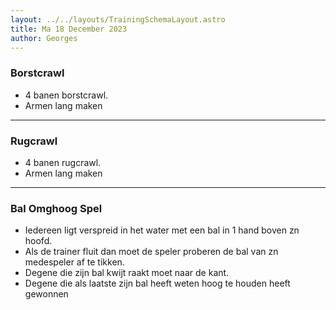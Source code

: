 ```yaml
---
layout: ../../layouts/TrainingSchemaLayout.astro
title: Ma 18 December 2023
author: Georges
---
```

### Borstcrawl

- 4 banen borstcrawl.- Armen lang maken

---------------

### Rugcrawl

- 4 banen rugcrawl.- Armen lang maken

---------------

### Bal Omghoog Spel

- Iedereen ligt verspreid in het water met een bal in 1 hand boven zn hoofd.- Als de trainer fluit dan moet de speler proberen de bal van zn medespeler af te tikken.- Degene die zijn bal kwijt raakt moet naar de kant.- Degene die als laatste zijn bal heeft weten hoog te houden heeft gewonnen